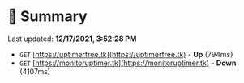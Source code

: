 # 📖 Summary
Last updated: **12/17/2021, 3:52:28 PM**

- `GET` [https://uptimerfree.tk](https://uptimerfree.tk) - **Up** (794ms)
- `GET` [https://monitoruptimer.tk](https://monitoruptimer.tk) - **Down** (4107ms)
